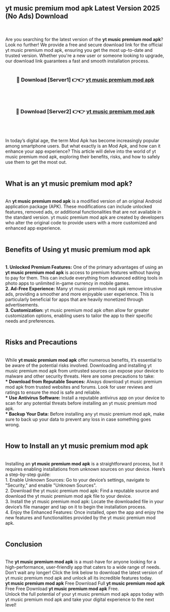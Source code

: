 ## yt music premium mod apk Latest Version 2025 (No Ads) Download
<br><br>
Are you searching for the latest version of the <strong>yt music premium mod apk</strong>? Look no further! We provide a free and secure download link for the official yt music premium mod apk, ensuring you get the most up-to-date and trusted version. Whether you're a new user or someone looking to upgrade, our download link guarantees a fast and smooth installation process.
<br>
<br>
<div align="center">
<h3>🔴 Download [Server1] 👉👉 <a href="https://modyolo.store/yt_music_premium_mod_apk">yt music premium mod apk</a></h3><br>
<br>
<h3>🔴 Download [Server2] 👉👉 <a href="https://modyolo.store/yt_music_premium_mod_apk">yt music premium mod apk</a></h3><br>
</div>
<br>
<br>
In today’s digital age, the term Mod Apk has become increasingly popular among smartphone users. But what exactly is an Mod Apk, and how can it enhance your app experience? This article will delve into the world of yt music premium mod apk, exploring their benefits, risks, and how to safely use them to get the most out.
<br>
<br>
<h2>What is an yt music premium mod apk?</h2>
<br>
An <strong>yt music premium mod apk</strong> is a modified version of an original Android application package (APK). These modifications can include unlocked features, removed ads, or additional functionalities that are not available in the standard version. yt music premium mod apk are created by developers who alter the original code to provide users with a more customized and enhanced app experience.
<br>
<br>
<h2>Benefits of Using yt music premium mod apk</h2>
<br>
<strong> 1. Unlocked Premium Features:</strong> One of the primary advantages of using an <strong>yt music premium mod apk</strong> is access to premium features without having to pay for them. This can include everything from advanced editing tools in photo apps to unlimited in-game currency in mobile games.
<br>
<strong> 2. Ad-Free Experience:</strong> Many yt music premium mod apk remove intrusive ads, providing a smoother and more enjoyable user experience. This is particularly beneficial for apps that are heavily monetized through advertisements.
<br>
<strong> 3. Customization:</strong> yt music premium mod apk often allow for greater customization options, enabling users to tailor the app to their specific needs and preferences.
<br>
<br>
<h2>Risks and Precautions</h2>
<br>
While <strong>yt music premium mod apk</strong> offer numerous benefits, it’s essential to be aware of the potential risks involved. Downloading and installing yt music premium mod apk from untrusted sources can expose your device to malware and other security threats. Here are some precautions to take:
<br>
<strong> * Download from Reputable Sources:</strong> Always download yt music premium mod apk from trusted websites and forums. Look for user reviews and ratings to ensure the mod is safe and reliable.
<br>
<strong> * Use Antivirus Software:</strong> Install a reputable antivirus app on your device to scan for any potential threats before installing an yt music premium mod apk.
<br>
<strong> * Backup Your Data:</strong> Before installing any yt music premium mod apk, make sure to back up your data to prevent any loss in case something goes wrong.
<br>
<br>
<h2>How to Install an yt music premium mod apk</h2>
<br>
Installing an <strong>yt music premium mod apk</strong> is a straightforward process, but it requires enabling installations from unknown sources on your device. Here’s a step-by-step guide:
<br>
 1. Enable Unknown Sources: Go to your device’s settings, navigate to "Security," and enable "Unknown Sources".
<br>
 2. Download the yt music premium mod apk: Find a reputable source and download the yt music premium mod apk file to your device.
<br>
 3. Install the yt music premium mod apk: Locate the downloaded file in your device’s file manager and tap on it to begin the installation process.
<br>
 4. Enjoy the Enhanced Features: Once installed, open the app and enjoy the new features and functionalities provided by the yt music premium mod apk.
<br>
<br>
<h2><strong>Conclusion</strong></h2>
<br>
The <strong>yt music premium mod apk</strong> is a must-have for anyone looking for a high-performance, user-friendly app that caters to a wide range of needs. Don’t wait any longer! Click the link below to download the latest version of yt music premium mod apk and unlock all its incredible features today.
<br>
<strong>yt music premium mod apk</strong> Free Download Full <strong>yt music premium mod apk</strong> Free Free Download <strong>yt music premium mod apk</strong> Free.
<br>
Unlock the full potential of your yt music premium mod apk apps today with yt music premium mod apk and take your digital experience to the next level!


